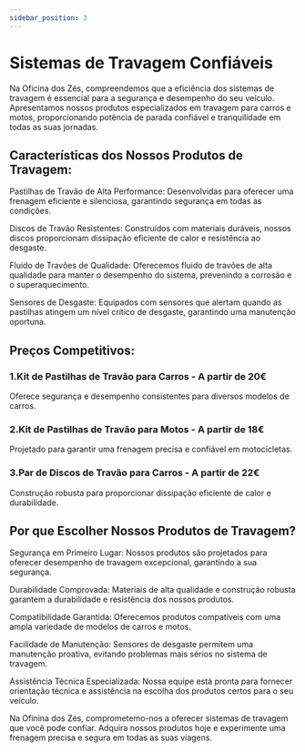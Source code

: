 ```yaml
---
sidebar_position: 3
---
```


# Sistemas de Travagem Confiáveis

Na Oficina dos Zés, compreendemos que a eficiência dos sistemas de travagem é essencial para a segurança e desempenho do seu veículo. Apresentamos nossos produtos especializados em travagem para carros e motos, proporcionando potência de parada confiável e tranquilidade em todas as suas jornadas.



## Características dos Nossos Produtos de Travagem:

Pastilhas de Travão de Alta Performance: Desenvolvidas para oferecer uma frenagem eficiente e silenciosa, garantindo segurança em todas as condições.

Discos de Travão Resistentes: Construídos com materiais duráveis, nossos discos proporcionam dissipação eficiente de calor e resistência ao desgaste.

Fluido de Travões de Qualidade: Oferecemos fluido de travões de alta qualidade para manter o desempenho do sistema, prevenindo a corrosão e o superaquecimento.

Sensores de Desgaste: Equipados com sensores que alertam quando as pastilhas atingem um nível crítico de desgaste, garantindo uma manutenção oportuna.

## Preços Competitivos:

### 1.Kit de Pastilhas de Travão para Carros - A partir de 20€

Oferece segurança e desempenho consistentes para diversos modelos de carros.

### 2.Kit de Pastilhas de Travão para Motos - A partir de 18€

Projetado para garantir uma frenagem precisa e confiável em motocicletas.

### 3.Par de Discos de Travão para Carros - A partir de 22€

Construção robusta para proporcionar dissipação eficiente de calor e durabilidade.

## Por que Escolher Nossos Produtos de Travagem?

Segurança em Primeiro Lugar: Nossos produtos são projetados para oferecer desempenho de travagem excepcional, garantindo a sua segurança.

Durabilidade Comprovada: Materiais de alta qualidade e construção robusta garantem a durabilidade e resistência dos nossos produtos.

Compatibilidade Garantida: Oferecemos produtos compatíveis com uma ampla variedade de modelos de carros e motos.

Facilidade de Manutenção: Sensores de desgaste permitem uma manutenção proativa, evitando problemas mais sérios no sistema de travagem.

Assistência Técnica Especializada: Nossa equipe está pronta para fornecer orientação técnica e assistência na escolha dos produtos certos para o seu veículo.

Na Ofinina dos Zés, comprometemo-nos a oferecer sistemas de travagem que você pode confiar. Adquira nossos produtos hoje e experimente uma frenagem precisa e segura em todas as suas viagens.